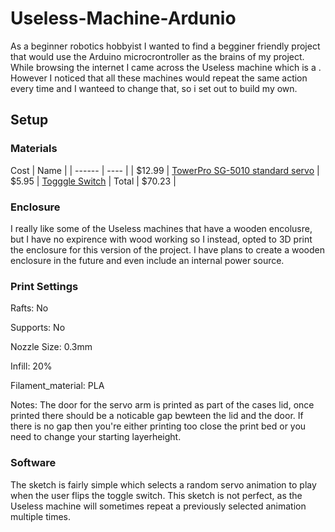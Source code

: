 # Useless-Machine-Ardunio
As a beginner robotics hobbyist I wanted to find a begginer friendly project that would use the Arduino microcrontroller as the brains of my project. While browsing the internet I came across the Useless machine which is a . However I noticed that all these machines would repeat the same action every time and I wanteed to change that, so i set out to build my own. 


## Setup

### Materials 

Cost   | Name |                                                                           |
------ | ---- |                                                                           |
$12.99 | [TowerPro SG-5010 standard servo](https://www.amazon.com/dp/B07KGQVDD1/ref=sspa_dk_detail_6?psc=1&pd_rd_i=B07KGQVDD1&pd_rd_w=qwyLT&pf_rd_p=48d372c1-f7e1-4b8b-9d02-4bd86f5158c5&pd_rd_wg=NRhVq&pf_rd_r=0GX6T3Y3VFTM174MQHTQ&pd_rd_r=5a351d8a-d322-48f1-891c-2e87f5c6d8b8&spLa=ZW5jcnlwdGVkUXVhbGlmaWVyPUEyR0VMR1QyUEZXTkVBJmVuY3J5cHRlZElkPUEwMzg0ODExMUdBRkk3SUwyUlpRRiZlbmNyeXB0ZWRBZElkPUEwNjk2MjIxM0xVUjdOWlhKUklOTSZ3aWRnZXROYW1lPXNwX2RldGFpbCZhY3Rpb249Y2xpY2tSZWRpcmVjdCZkb05vdExvZ0NsaWNrPXRydWU=)               |
$5.95  | [Togggle Switch](https://www.amazon.com/dp/B07RMDNDK3/ref=sspa_dk_detail_4?psc=1&pd_rd_i=B07RMDNDK3&pd_rd_w=ifi9y&pf_rd_p=48d372c1-f7e1-4b8b-9d02-4bd86f5158c5&pd_rd_wg=4R2Zo&pf_rd_r=82HE2ZAYYDRVE1D3H2QW&pd_rd_r=9593cce8-0df1-47fa-84f7-f5a7a2e40367&spLa=ZW5jcnlwdGVkUXVhbGlmaWVyPUEyM0hCVDdJWlAxU0QxJmVuY3J5cHRlZElkPUEwODUyNDczMjlSNzAzQlRMVFA2WSZlbmNyeXB0ZWRBZElkPUEwMjM4MDE2MVVSTzlCWlgySlozRCZ3aWRnZXROYW1lPXNwX2RldGFpbCZhY3Rpb249Y2xpY2tSZWRpcmVjdCZkb05vdExvZ0NsaWNrPXRydWU= )                                                       |
Total  | $70.23                                                                                |

### Enclosure 

I really like some of the Useless machines that have a wooden encolusre, but I have no expirence with wood working so I instead, opted to 3D print the enclosure for this version of the project. I have plans to create a wooden enclosure in the future and even include an internal power source.  

### Print Settings
Rafts:
No

Supports:
No

Nozzle Size:
0.3mm

Infill:
20%

Filament_material:
PLA

Notes:
The door for the servo arm is printed as part of the cases lid, once printed there should be a noticable gap bewteen the lid and the door. If there is no gap then you're either printing too close the print bed or you need to change your starting layerheight. 


### Software

The sketch is fairly simple which selects a random servo animation to play when the user flips the toggle switch. This sketch is not perfect, as the Useless machine will sometimes repeat a previously selected animation multiple times.
